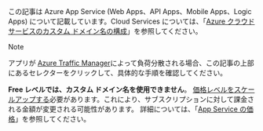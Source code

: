 この記事は Azure App Service (Web Apps、API Apps、Mobile Apps、Logic Apps) について記載しています。Cloud Services については、「[Azure クラウド サービスのカスタム ドメイン名の構成](../articles/cloud-services/cloud-services-custom-domain-name.md)」を参照してください。

> [!NOTE]
> アプリが [Azure Traffic Manager](https://azure.microsoft.com/services/traffic-manager/)によって負荷分散される場合、この記事の上部にあるセレクターをクリックして、具体的な手順を確認してください。
> 
> **Free レベルでは、カスタム ドメイン名を使用できません**。 [価格レベルをスケールアップする](../articles/app-service-web/web-sites-scale.md)必要があります。これにより、サブスクリプションに対して課金される金額が変更される可能性があります。 
> 詳細については、「[App Service の価格](https://azure.microsoft.com/pricing/details/app-service/)」を参照してください。
> 
> 

